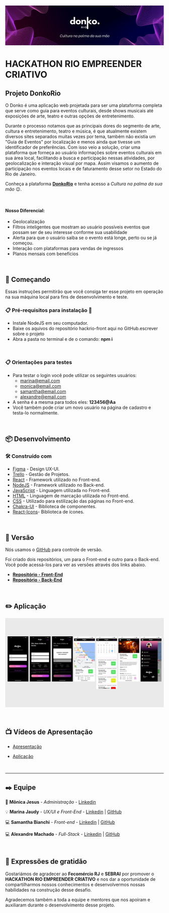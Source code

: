 <p align="center">
    <img src="./src/assets/banner-readme.png">
</p>

# **HACKATHON RIO EMPREENDER CRIATIVO**

## **Projeto DonkoRio**

O Donko é uma aplicação web projetada para ser uma plataforma completa que serve como guia para eventos culturais, desde shows musicais até exposições de arte, teatro e outras opções de entretenimento.

Durante o processo notamos que as principais dores do segmento de arte, cultura e entretenimento, teatro e música, é que atualmente existem diversos sites separados muitas vezes por tema, também não existia um "Guia de Eventos" por localização e menos ainda que tivesse um identificador de preferências. Com isso veio a solução, criar uma plataforma que forneça ao usuário informações sobre eventos culturais em sua área local, facilitando a busca e participação nessas atividades, por geolocalização e interação visual por mapa. Assim visamos o aumento de participação nos eventos locais e de faturamento desse setor no Estado do Rio de Janeiro.

Conheça a plataforma [**DonkoRio**](https://donko-qoxwbeeqn-sahbianchi.vercel.app/login) e tenha acesso a *Cultura na palma da sua mão* 😉. 

<br>

#### **Nosso Diferencial:**
* Geolocalização
* Filtros inteligentes que mostram ao usuário possíveis eventos que possam ser de seu interesse conforme sua usabilidade
* Alerta para que o usuário saiba se o evento está longe, perto ou se já começou.
* Interação com plataformas para vendas de ingressos
* Planos mensais com benefícios

<br>

## 🚀 **Começando**

Essas instruções permitirão que você consiga ter esse projeto em operação na sua máquina local para fins de desenvolvimento e teste.

### 📋 Pré-requisitos para instalação 🔧

* Instale NodeJS em seu computador.
* Baixe os aquivos do repositório hackrio-front aqui no GitHub.escrever sobre o projeto
* Abra a pasta no terminal e de o comando: **npm i**

<br>

### 📋 Orientações para testes
- Para testar o login você pode utilizar os seguintes usuários:
    - marina@email.com
    - monica@email.com
    - samantha@email.com
    - alexandre@email.com
- A senha é a mesma para todos eles: **123456@Aa**
- Você também pode criar um novo usuário na página de cadastro e testa-lo normalmente.
<br>

## 📦 **Desenvolvimento**

### 🛠️ Construído com

* [Figma](https://www.figma.com/) - Design UX-UI.
* [Trello](https://trello.com/) - Gestão de Projetos.
* [React](https://pt-br.reactjs.org) - Framework utilizado no Front-end.
* [NodeJS](https://nodejs.org/pt-br/docs/) - Framework utilizado no Back-end.
* [JavaScript](https://developer.mozilla.org/pt-BR/docs/Web/JavaScript) - Linguagem utilizada no Front-end.
* [HTML](https://developer.mozilla.org/pt-BR/docs/Web/HTML) - Linguagem de marcação utilizada no Front-end.
* [CSS](https://developer.mozilla.org/pt-BR/docs/Web/CSS) - Utilizado para estilização das páginas no Front-end.
* [Chakra-UI](https://chakra-ui.com) - Biblioteca de componentes.
* [React-Icons](https://react-icons.github.io/react-icons/)- Biblioteca de ícones.

<br>

## 📌 **Versão**

Nós usamos o [GitHub](https://github.com/) para controle de versão. 

Foi criado dois repositórios, um para o Front-end e outro para o Back-end. Você pode acessá-los para ver as versões através dos links abaixo.

* [**Repositório - Front-End**](https://github.com/SahBianchi/hackrio-front)
* [**Repositório - Back-End**](https://github.com/Afmjuniors/donko-back)

<br>

## ✏️ **Aplicação**

<p align="center">
    <img src="./src/assets/aplicacao.png">
</p>

<br>

## 📺 **Vídeos de Apresentação**

* <a href="#">Apresentação</a>

* <a href="#">Aplicação</a>

<br>

---
## ✒️ **Equipe**

🚀 **Mônica Jesus** - *Administração* - [Linkedin](https://www.linkedin.com/in/monicajprado)

💡 **Marina Jaudy** - *UX/UI e Front-End* - [Linkedin](https://www.linkedin.com/in/marina-jaudy/) | [GitHub](https://github.com/marinajaudy)

💻 **Samantha Bianchi** - *Front-end* - [Linkedin](https://www.linkedin.com/in/sahbianchi/) | [GitHub](https://github.com/SahBianchi)

💻 **Alexandre Machado** - *Full-Stack* - [Linkedin](https://www.linkedin.com/in/afmjuniors/) | [GitHub](https://github.com/Afmjuniors)

<br>

## 🎁 **Expressões de gratidão**

Gostariámos de agradecer ao **Fecomércio RJ** e **SEBRAI** por promover o **HACKATHON RIO EMPREENDER CRIATIVO** e nos dar a oportunidade de compartilharmos nossos conhecimentos e desenvolvermos nossas habilidades na construção desse desafio.

Agradecemos também a toda a equipe e mentores que nos apoiram e auxiliaram durante o desenvolvimento desse projeto.
<br>


